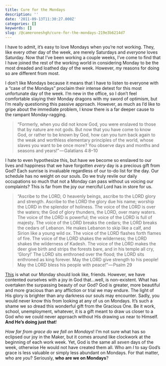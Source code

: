 ```yaml
---
title: Cure for the Mondays
description: ''
date: '2011-09-13T11:30:27.000Z'
categories: []
keywords: []
slug: /@cameroneshgh/cure-for-the-mondays-219e3b6214d7
---
```


I have to admit, it’s easy to love Mondays when you’re not working. They, like every other day of the week, are merely Saturdays and _everyone_ loves Saturday. Now that I’ve been working a couple weeks, I’ve come to find that I have joined the rest of the working world in considering Monday to be the most dreaded and loathed day of the week. However, _my_ reasons for doing so are different from most.

I don’t like Mondays because it means that I have to listen to everyone with a “case of the Mondays” proclaim their intense detest for this most unfortunate day of the week. I’m new in the office, so I don’t feel comfortable slaying their Monday dragons with my sword of optimism, but I’m really questioning this passive approach. However, as much as I’d like to gripe about the immediate problem, I know there is a far deeper cause to the rampant Monday-ragging.

> “Formerly, when you did not know God, you were enslaved to those that by nature are not gods. But now that you have come to know God, or rather to be known by God, how can you turn back again to the weak and worthless elementary principles of the world, whose slaves you want to be once more? You observe days and months and seasons and years!” — Galatians 4:8–10

I hate to even hypothesize this, but have we become so enslaved to our lives and happiness that we have forgotten _every_ day is a precious gift from God? Each sunrise is invaluable regardless of our to-do list for the day. Our schedule has no weight on our souls. Do we truly revile our daily occupations so much that not a Monday can pass without us voicing our complaints? This is far from the joy our merciful Lord has in store for us.

> “Ascribe to the LORD, O heavenly beings, ascribe to the LORD glory and strength. Ascribe to the LORD the glory due his name; worship the LORD in the splendor of holiness. The voice of the LORD is over the waters; the God of glory thunders, the LORD, over many waters. The voice of the LORD is powerful; the voice of the LORD is full of majesty. The voice of the LORD breaks the cedars; the LORD breaks the cedars of Lebanon. He makes Lebanon to skip like a calf, and Sirion like a young wild ox. The voice of the LORD flashes forth flames of fire. The voice of the LORD shakes the wilderness; the LORD shakes the wilderness of Kadesh. The voice of the LORD makes the deer give birth and strips the forests bare, and in his temple all cry, ‘Glory!’ The LORD sits enthroned over the flood; the LORD sits enthroned as king forever. May the LORD give strength to his people! May the LORD bless his people with peace!” — Psalm 29

[This](http://www.relevantmagazine.com/sons-daughters/songs/25402-your-glory) is what our Monday should look like, friends. However, we have contented ourselves with a joy in God that…well, is non-existent. What has overtaken the surpassing beauty of our God? God is greater, more beautiful and more gracious than any affliction or trial we may endure. The light of His glory is brighter than any darkness our souls may encounter. Sadly, you would never know this from looking at any of us on Mondays. It’s such a shame we so dread this wonderful gift from the Gracious One. Be it work, school, unemployment, whatever, it is a gift meant to draw us closer to a God who we could never approach without His drawing _us_ near to Himself. **And He’s doing just that**!

_How far from grace do we fall on Mondays_! I’m not sure what has so eclipsed our joy in the Maker, but it comes around like clockwork at the beginning of each work week. Yet, God is the same all _seven_ days of the week, otherwise He would not have created them all. Who am _I_ to say God’s grace is less valuable or simply less abundant on Mondays. For that matter, who are _you_? Seriously, **who are we on Mondays**?